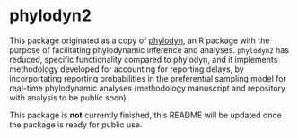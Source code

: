 # phylodyn2

This package originated as a copy of [phylodyn](https://github.com/mdkarcher/phylodyn), an R package with the purpose of facilitating phylodynamic inference and analyses.
`phylodyn2` has reduced, specific functionality compared to phylodyn, and it implements methodology developed for accounting for reporting delays, by incorportating reporting probabilities in the preferential sampling model for real-time phylodynamic analyses (methodology manuscript and repository with analysis to be public soon). 

This package is **not** currently finished, this README will be updated once the package is ready for public use.
